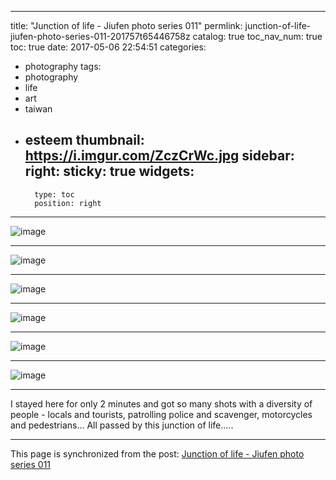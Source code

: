 
---
title: "Junction of life - Jiufen photo series 011"
permlink: junction-of-life-jiufen-photo-series-011-201757t65446758z
catalog: true
toc_nav_num: true
toc: true
date: 2017-05-06 22:54:51
categories:
- photography
tags:
- photography
- life
- art
- taiwan
- esteem
thumbnail: https://i.imgur.com/ZczCrWc.jpg
sidebar:
    right:
        sticky: true
widgets:
    -
        type: toc
        position: right
---


![image](https://i.imgur.com/ZczCrWc.jpg)<hr> ![image](https://i.imgur.com/lmxxEla.jpg)<hr> ![image](https://i.imgur.com/NxeHhOi.jpg)<hr> ![image](https://i.imgur.com/nDeBamV.jpg)<hr> ![image](https://i.imgur.com/ntR7Bz6.jpg)<hr> ![image](https://i.imgur.com/rTdTfVX.jpg)<hr>I stayed here for only 2 minutes and got so many shots with a diversity of people - locals and tourists, patrolling police and scavenger, motorcycles and pedestrians... All passed by this junction of life.....

- - -

This page is synchronized from the post: [Junction of life - Jiufen photo series 011](https://steemit.com/@deanliu/junction-of-life-jiufen-photo-series-011-201757t65446758z)
